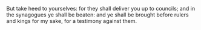 But take heed to yourselves: for they shall deliver you up to councils; and in the synagogues ye shall be beaten: and ye shall be brought before rulers and kings for my sake, for a testimony against them.
